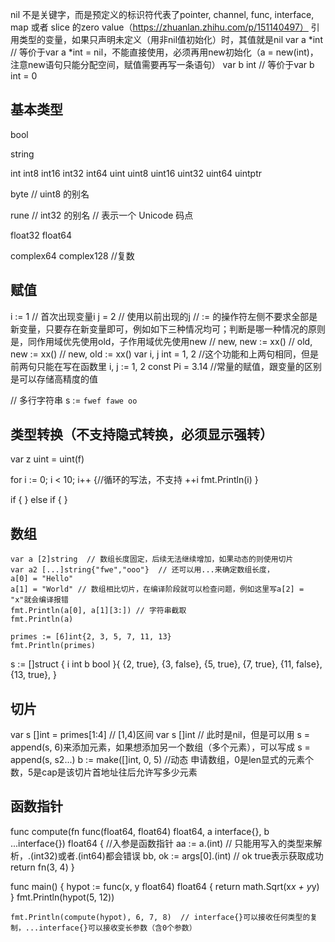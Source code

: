 nil 不是关键字，而是预定义的标识符代表了pointer, channel, func, interface, map 或者 slice 的zero value（https://zhuanlan.zhihu.com/p/151140497）
引用类型的变量，如果只声明未定义（用非nil值初始化）时，其值就是nil
var a *int  // 等价于var a *int = nil，不能直接使用，必须再用new初始化（a = new(int)，注意new语句只能分配空间，赋值需要再写一条语句）
var b int  // 等价于var b int = 0

## 基本类型
bool

string

int  int8  int16  int32  int64
uint uint8 uint16 uint32 uint64 uintptr

byte // uint8 的别名

rune // int32 的别名
    // 表示一个 Unicode 码点

float32 float64

complex64 complex128 //复数

## 赋值
i := 1  // 首次出现变量i
j = 2  // 使用以前出现的j
// := 的操作符左侧不要求全部是新变量，只要存在新变量即可，例如如下三种情况均可；判断是哪一种情况的原则是，同作用域优先使用old，子作用域优先使用new
// new, new := xx()
// old, new := xx()
// new, old := xx()
var i, j int = 1, 2 //这个功能和上两句相同，但是前两句只能在写在函数里
i, j := 1, 2
const Pi = 3.14 //常量的赋值，跟变量的区别是可以存储高精度的值



// 多行字符串
s := `fwef
fawe
oo`

## 类型转换（不支持隐式转换，必须显示强转）
var z uint = uint(f)

for i := 0; i < 10; i++ {//循环的写法，不支持 ++i
	fmt.Println(i)
}

if {
} else if {
}


## 数组
	var a [2]string  // 数组长度固定，后续无法继续增加，如果动态的则使用切片
	var a2 [...]string{"fwe","ooo"}  // 还可以用...来确定数组长度，
	a[0] = "Hello"
	a[1] = "World" // 数组相比切片，在编译阶段就可以检查问题，例如这里写a[2] = "x"就会编译报错
	fmt.Println(a[0], a[1][3:]) // 字符串截取
	fmt.Println(a)

	primes := [6]int{2, 3, 5, 7, 11, 13}
	fmt.Println(primes)

s := []struct {
		i int
		b bool
	}{
		{2, true},
		{3, false},
		{5, true},
		{7, true},
		{11, false},
		{13, true},
	}


## 切片
var s []int = primes[1:4] // [1,4)区间
var s []int // 此时是nil，但是可以用 s = append(s, 6)来添加元素，如果想添加另一个数组（多个元素），可以写成 s = append(s, s2...)
b := make([]int, 0, 5) //动态 申请数组，0是len显式的元素个数，5是cap是该切片首地址往后允许写多少元素

## 函数指针
func compute(fn func(float64, float64) float64, a interface{}, b ...interface{}) float64 { //入参是函数指针
        aa := a.(int)  // 只能用写入的类型来解析，.(int32)或者.(int64)都会错误
        bb, ok := args[0].(int)  // ok true表示获取成功
	return fn(3, 4)
}

func main() {
	hypot := func(x, y float64) float64 {
		return math.Sqrt(x*x + y*y)
	}
	fmt.Println(hypot(5, 12))

	fmt.Println(compute(hypot), 6, 7, 8)  // interface{}可以接收任何类型的复制，...interface{}可以接收变长参数（含0个参数）
